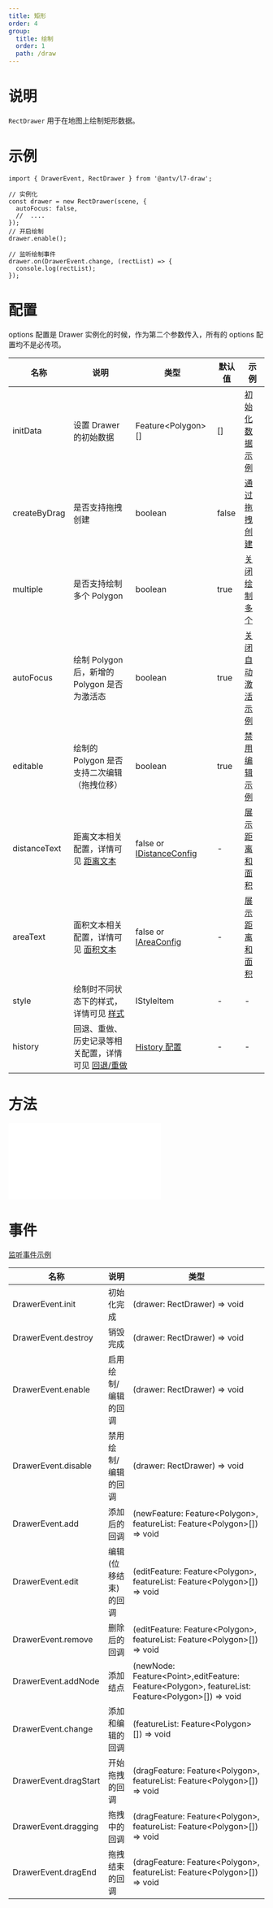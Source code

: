```yaml
---
title: 矩形
order: 4
group:
  title: 绘制
  order: 1
  path: /draw
---
```


# 说明

`RectDrawer` 用于在地图上绘制矩形数据。

# 示例

```tsx | pure
import { DrawerEvent, RectDrawer } from '@antv/l7-draw';

// 实例化
const drawer = new RectDrawer(scene, {
  autoFocus: false,
  //  ....
});
// 开启绘制
drawer.enable();

// 监听绘制事件
drawer.on(DrawerEvent.change, (rectList) => {
  console.log(rectList);
});
```

# 配置

options 配置是 Drawer 实例化的时候，作为第二个参数传入，所有的 options 配置均不是必传项。

| 名称         | 说明                                                                       | 类型                                                   | 默认值 | 示例                                         |
| ------------ | -------------------------------------------------------------------------- | ------------------------------------------------------ | ------ | -------------------------------------------- |
| initData     | 设置 Drawer 的初始数据                                                     | Feature&lt;Polygon&gt;[]                               | []     | [初始化数据示例](/example/rect/init-data)    |
| createByDrag | 是否支持拖拽创建                                                           | boolean                                                | false  | [通过拖拽创建](/example/rect/create-by-drag) |
| multiple     | 是否支持绘制多个 Polygon                                                   | boolean                                                | true   | [关闭绘制多个](/example/rect/multiple)       |
| autoFocus    | 绘制 Polygon 后，新增的 Polygon 是否为激活态                               | boolean                                                | true   | [关闭自动激活示例](/example/rect/auto-focus) |
| editable     | 绘制的 Polygon 是否支持二次编辑（拖拽位移）                                | boolean                                                | true   | [禁用编辑示例](/example/rect/editable)       |
| distanceText | 距离文本相关配置，详情可见 [距离文本](/docs/common/distance)               | false or [IDistanceConfig](/docs/common/distance#配置) | -      | [展示距离和面积](/example/rect/area)         |
| areaText     | 面积文本相关配置，详情可见 [面积文本](/docs/common/area)                   | false or [IAreaConfig](/docs/common/area#配置)         | -      | [展示距离和面积](/example/rect/area)         |
| style        | 绘制时不同状态下的样式，详情可见 [样式](docs/common/style)                 | IStyleItem                                             | -      | -                                            |
| history      | 回退、重做、历史记录等相关配置，详情可见 [回退/重做](/docs/common/history) | [History 配置](/docs/common/history)                   | -      | -                                            |

# 方法

<embed src="../method.md"></embed>

# 事件

[监听事件示例](/example/rect/event)

| 名称                  | 说明                 | 类型                                                                                                               |
| --------------------- | -------------------- | ------------------------------------------------------------------------------------------------------------------ |
| DrawerEvent.init      | 初始化完成           | (drawer: RectDrawer) => void                                                                                       |
| DrawerEvent.destroy   | 销毁完成             | (drawer: RectDrawer) => void                                                                                       |
| DrawerEvent.enable    | 启用绘制/编辑的回调  | (drawer: RectDrawer) => void                                                                                       |
| DrawerEvent.disable   | 禁用绘制/编辑的回调  | (drawer: RectDrawer) => void                                                                                       |
| DrawerEvent.add       | 添加后的回调         | (newFeature: Feature&lt;Polygon&gt;, featureList: Feature&lt;Polygon&gt;[]) => void                                |
| DrawerEvent.edit      | 编辑(位移结束)的回调 | (editFeature: Feature&lt;Polygon&gt;, featureList: Feature&lt;Polygon&gt;[]) => void                               |
| DrawerEvent.remove    | 删除后的回调         | (editFeature: Feature&lt;Polygon&gt;, featureList: Feature&lt;Polygon&gt;[]) => void                               |
| DrawerEvent.addNode   | 添加结点             | (newNode: Feature&lt;Point&gt;,editFeature: Feature&lt;Polygon&gt;, featureList: Feature&lt;Polygon&gt;[]) => void |
| DrawerEvent.change    | 添加和编辑的回调     | (featureList: Feature&lt;Polygon&gt;[]) => void                                                                    |
| DrawerEvent.dragStart | 开始拖拽的回调       | (dragFeature: Feature&lt;Polygon&gt;, featureList: Feature&lt;Polygon&gt;[]) => void                               |
| DrawerEvent.dragging  | 拖拽中的回调         | (dragFeature: Feature&lt;Polygon&gt;, featureList: Feature&lt;Polygon&gt;[]) => void                               |
| DrawerEvent.dragEnd   | 拖拽结束的回调       | (dragFeature: Feature&lt;Polygon&gt;, featureList: Feature&lt;Polygon&gt;[]) => void                               |
